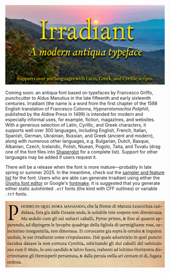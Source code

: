 ![Sample Image](images/banner-b.jpg)

Coming soon: an antiqua font based on typefaces by Francesco Griffo, punchcutter to Aldus Manutius in the late fifteenth and early sixteenth centuries. Irradiant (the name is a word from the first chapter of the 1598 English translation of Francesco Colonna, *Hypnerotomachia Poliphili*, published by the Aldine Press in 1499) is intended for modern and especially informal uses, for example, fiction, magazines, and websites. With a generous selection of Latin, Cyrillic, and Greek characters, it supports well over 300 languages, including English, French, Italian, Spanish, German, Ukrainian, Russian, and Greek (ancient and modern), along with numerous other languages, e.g. Bulgarian, Dutch, Basque, Albanian, Czech, Icelandic, Polish, Niuean, Pogolo, Taita, and Tuvalu (drag one of the font files into [Shaperglot](https://googlefonts.github.io/shaperglot/) for a complete list). Support for other languages may be added if users request it.

There will be a release when the font is more mature—probably in late spring or summer 2025. In the meantime, check out the [sampler and feature list](https://github.com/psb1558/Irradiant-font/blob/master/docs/IrradiantManual.pdf) for the font. Users who are able can generate Irradiant using either the [Glyphs font editor](https://glyphsapp.com/) or Google's [fontmake](https://github.com/googlefonts/fontmake). It is suggested that you generate either static autohinted `.otf` fonts (the kind with CFF outlines) or variable `.ttf` fonts.

![Sample Image](images/hypno-sample.jpg)
